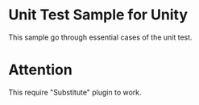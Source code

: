 # Unit Test Sample for Unity

This sample go through essential cases of the unit test.

# Attention

This require "Substitute" plugin to work.
